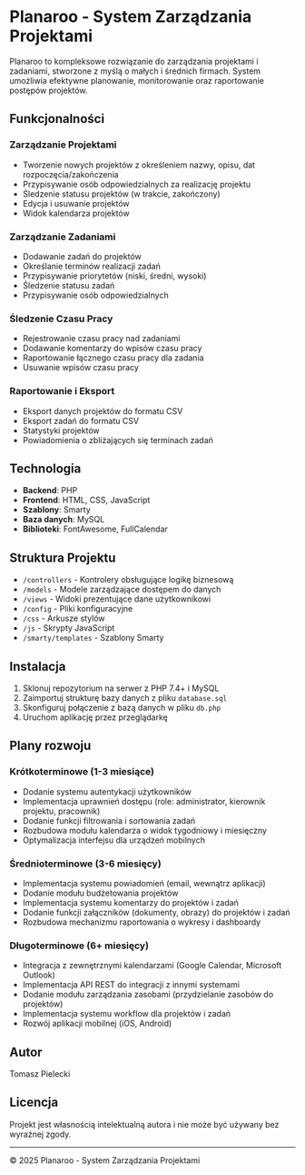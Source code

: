 # Planaroo - System Zarządzania Projektami

Planaroo to kompleksowe rozwiązanie do zarządzania projektami i zadaniami, stworzone z myślą o małych i średnich firmach. System umożliwia efektywne planowanie, monitorowanie oraz raportowanie postępów projektów.

## Funkcjonalności

### Zarządzanie Projektami

- Tworzenie nowych projektów z określeniem nazwy, opisu, dat rozpoczęcia/zakończenia
- Przypisywanie osób odpowiedzialnych za realizację projektu
- Śledzenie statusu projektów (w trakcie, zakończony)
- Edycja i usuwanie projektów
- Widok kalendarza projektów

### Zarządzanie Zadaniami

- Dodawanie zadań do projektów
- Określanie terminów realizacji zadań
- Przypisywanie priorytetów (niski, średni, wysoki)
- Śledzenie statusu zadań
- Przypisywanie osób odpowiedzialnych

### Śledzenie Czasu Pracy

- Rejestrowanie czasu pracy nad zadaniami
- Dodawanie komentarzy do wpisów czasu pracy
- Raportowanie łącznego czasu pracy dla zadania
- Usuwanie wpisów czasu pracy

### Raportowanie i Eksport

- Eksport danych projektów do formatu CSV
- Eksport zadań do formatu CSV
- Statystyki projektów
- Powiadomienia o zbliżających się terminach zadań

## Technologia

- **Backend**: PHP
- **Frontend**: HTML, CSS, JavaScript
- **Szablony**: Smarty
- **Baza danych**: MySQL
- **Biblioteki**: FontAwesome, FullCalendar

## Struktura Projektu

- `/controllers` - Kontrolery obsługujące logikę biznesową
- `/models` - Modele zarządzające dostępem do danych
- `/views` - Widoki prezentujące dane użytkownikowi
- `/config` - Pliki konfiguracyjne
- `/css` - Arkusze stylów
- `/js` - Skrypty JavaScript
- `/smarty/templates` - Szablony Smarty

## Instalacja

1. Sklonuj repozytorium na serwer z PHP 7.4+ i MySQL
2. Zaimportuj strukturę bazy danych z pliku `database.sql`
3. Skonfiguruj połączenie z bazą danych w pliku `db.php`
4. Uruchom aplikację przez przeglądarkę

## Plany rozwoju

### Krótkoterminowe (1-3 miesiące)

- Dodanie systemu autentykacji użytkowników
- Implementacja uprawnień dostępu (role: administrator, kierownik projektu, pracownik)
- Dodanie funkcji filtrowania i sortowania zadań
- Rozbudowa modułu kalendarza o widok tygodniowy i miesięczny
- Optymalizacja interfejsu dla urządzeń mobilnych

### Średnioterminowe (3-6 miesięcy)

- Implementacja systemu powiadomień (email, wewnątrz aplikacji)
- Dodanie modułu budżetowania projektów
- Implementacja systemu komentarzy do projektów i zadań
- Dodanie funkcji załączników (dokumenty, obrazy) do projektów i zadań
- Rozbudowa mechanizmu raportowania o wykresy i dashboardy

### Długoterminowe (6+ miesięcy)

- Integracja z zewnętrznymi kalendarzami (Google Calendar, Microsoft Outlook)
- Implementacja API REST do integracji z innymi systemami
- Dodanie modułu zarządzania zasobami (przydzielanie zasobów do projektów)
- Implementacja systemu workflow dla projektów i zadań
- Rozwój aplikacji mobilnej (iOS, Android)

## Autor

Tomasz Pielecki

## Licencja

Projekt jest własnością intelektualną autora i nie może być używany bez wyraźnej zgody.

---

© 2025 Planaroo - System Zarządzania Projektami